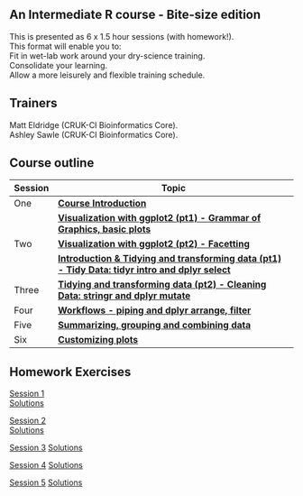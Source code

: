 ## An Intermediate R course - Bite-size edition
This is presented as 6 x 1.5 hour sessions (with homework!).  
This format will enable you to:   
Fit in wet-lab work around your dry-science training.   
Consolidate your learning.  
Allow a more leisurely and flexible training schedule.  

## Trainers
Matt Eldridge (CRUK-CI Bioinformatics Core).   
Ashley Sawle  (CRUK-CI Bioinformatics Core).   

## Course outline

Session         | Topic
----------------|---------------------------
One             | [**Course Introduction**](1.introduction.html)
                | [**Visualization with ggplot2 (pt1) - Grammar of Graphics, basic plots**](2.ggplot2-live-coding-script.html)
Two             | [**Visualization with ggplot2 (pt2) - Facetting**](2.ggplot2-live-coding-script.html)
                | [**Introduction & Tidying and transforming data (pt1) - Tidy Data: tidyr intro and dplyr select**](3.dplyr-intro-live-coding-script.html)
Three           | [**Tidying and transforming data (pt2) - Cleaning Data: stringr and dplyr mutate**](3.dplyr-intro-live-coding-script.html)
Four            | [**Workflows - piping and dplyr arrange, filter**](4.workflows-live-coding-script.html)
Five            | [**Summarizing, grouping and combining data**](5.summarise-and-combine-live-coding-script.html)
Six             | [**Customizing plots**](2.ggplot2-live-coding-script.html)

## Homework Exercises

[Session 1](2.ggplot2-exercises-with-images_session_1.nb.html)  
    [Solutions]()  

[Session 2]()  
    [Solutions]()  

[Session 3]()
    [Solutions]()

[Session 4]()
    [Solutions]()

[Session 5]()
    [Solutions]()

